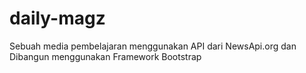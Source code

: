 # daily-magz
Sebuah media pembelajaran menggunakan API dari NewsApi.org dan Dibangun menggunakan Framework Bootstrap
